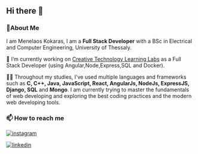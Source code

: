 ## Hi there 👋

<!--
**mkokaras/mkokaras** is a ✨ _special_ ✨ repository because its `README.md` (this file) appears on your GitHub profile.

Here are some ideas to get you started:

- 🔭 I’m currently working on ...
- 🌱 I’m currently learning ...
- 👯 I’m looking to collaborate on ...
- 🤔 I’m looking for help with ...
- 💬 Ask me about ...
- 📫 How to reach me: ...
- 😄 Pronouns: ...
- ⚡ Fun fact: ...
-->

 ### 🙌About Me

I am Menelaos Kokaras, I am a **Full Stack Developer** with a BSc in Electrical and Computer Engineering, University of Thessaly.

🔭 I’m currently working on [Creative Technology Learning Labs](https://ctll.e-ce.uth.gr/) as a Full Stack Developer (using Angular,Node,Express,SQL and Docker).

👨‍💻 Throughout my studies, I've used multiple languages and frameworks such as **C, C++, Java, JavaScript, React, AngularJs, NodeJs, ExpressJS, Django, SQL** and **Mongo**. I am currently trying to master the fundamentals of web developing and exploring the best coding practices and the modern web developing tools.

### 📫 How to reach me

[![instagram](https://img.shields.io/badge/Instagram-f11a97?style=for-the-badge&logo=Instagram&logoColor=white)](https://www.instagram.com/kokaras/)

[![linkedin](https://img.shields.io/badge/Linkedin-000000?style=for-the-badge&logo=Linkedin&logoColor=white)](linkedin.com/in/menelaos-kokaras-9a6618235)


